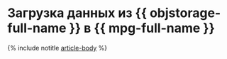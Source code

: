 # Загрузка данных из {{ objstorage-full-name }} в {{ mpg-full-name }}

{% include notitle [article-body](../../_tutorials/dataplatform/object-storage-to-postgresql.md) %}
